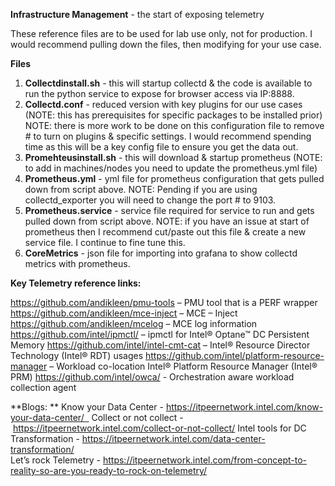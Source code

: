 **Infrastructure Management** - the start of exposing telemetry

These reference files are to be used for lab use only, not for production.  I would recommend pulling down the files, then modifying for your use case.   

**Files**
1.  **Collectdinstall.sh** - this will startup collectd & the code is available to run the python service to expose for browser access via IP:8888.  
2.  **Collectd.conf** - reduced version with key plugins for our use cases (NOTE: this has prerequisites for specific packages to be installed prior)  NOTE:  there is more work to be done on this configuration file to remove # to turn on plugins & specific settings.  I would recommend spending time as this will be a key config file to ensure you get the data out.   
3.  **Promehteusinstall.sh** - this will download & startup prometheus (NOTE:  to add in machines/nodes you need to update the prometheus.yml file)
4.  **Prometheus.yml** - yml file for prometheus configuration that gets pulled down from script above.  NOTE: Pending if you are using collectd_exporter you will need to change the port # to 9103.  
5.  **Prometheus.service** - service file required for service to run and gets pulled down from script above.  NOTE: if you have an issue at start of prometheus then I recommend cut/paste out this file & create a new service file.  I continue to fine tune this.  
6.  **CoreMetrics** - json file for importing into grafana to show collectd metrics with prometheus.   

**Key Telemetry reference links:**

https://github.com/andikleen/pmu-tools – PMU tool that is a PERF wrapper  
https://github.com/andikleen/mce-inject – MCE – Inject  
https://github.com/andikleen/mcelog – MCE log information  
https://github.com/intel/ipmctl/ – ipmctl for Intel® Optane™ DC Persistent Memory
https://github.com/intel/intel-cmt-cat – Intel® Resource Director Technology (Intel® RDT) usages
https://github.com/intel/platform-resource-manager – Workload co-location Intel® Platform Resource Manager (Intel® PRM)
https://github.com/intel/owca/ - Orchestration aware workload collection agent

**Blogs: **
Know your Data Center -  https://itpeernetwork.intel.com/know-your-data-center/  
Collect or not collect -   https://itpeernetwork.intel.com/collect-or-not-collect/
Intel tools for DC Transformation -  https://itpeernetwork.intel.com/data-center-transformation/ 	
Let’s rock Telemetry - https://itpeernetwork.intel.com/from-concept-to-reality-so-are-you-ready-to-rock-on-telemetry/
